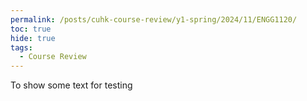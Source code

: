 ```yaml
---
permalink: /posts/cuhk-course-review/y1-spring/2024/11/ENGG1120/
toc: true
hide: true
tags:
  - Course Review
---
```



To show some text for testing
